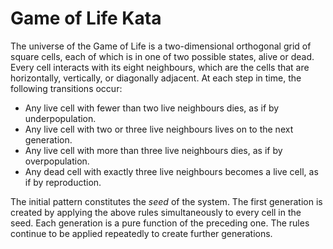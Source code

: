 # Game of Life Kata

The universe of the Game of Life is a two-dimensional orthogonal grid of square cells, each of which is in one of two possible states, alive or dead. Every cell interacts with its eight neighbours, which are the cells that are horizontally, vertically, or diagonally adjacent. At each step in time, the following transitions occur:

*  Any live cell with fewer than two live neighbours dies, as if by underpopulation.
*  Any live cell with two or three live neighbours lives on to the next generation.
*  Any live cell with more than three live neighbours dies, as if by overpopulation.
*  Any dead cell with exactly three live neighbours becomes a live cell, as if by reproduction.

The initial pattern constitutes the *seed* of the system. The first generation is created by applying the above rules simultaneously to every cell in the seed. Each generation is a pure function of the preceding one. The rules continue to be applied repeatedly to create further generations.


